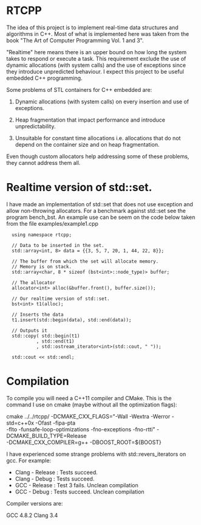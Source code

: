 RTCPP
============

  The idea of this project is to implement real-time data structures and
  algorithms in C++. Most of what is implemented here was taken from the book
  "The Art of Computer Programming Vol. 1 and 3".

  "Realtime" here means there is an upper bound on how long the system takes to
  respond or execute a task. This requirement exclude the use of dynamic
  allocations (with system calls) and the use of exceptions since they
  introduce unpredicted behaviour. I expect this project to be useful embedded
  C++ programming.

  Some problems of STL containers for C++ embedded are:

  1) Dynamic allocations (with system calls) on every insertion and 
     use of exceptions.

  2) Heap fragmentation that impact performance and introduce unpredictability.

  4) Unsuitable for constant time allocations i.e. allocations that do not
     depend on the container size and on heap fragmentation.

  Even though custom allocators help addressing some of these problems,
  they cannot address them all.

Realtime version of std::set.
===================

I have made an implementation of std::set that does not use exception and
allow non-throwing allocators. For a benchmark against std::set see the
program bench_bst. An example use can be seem on the code below taken
from the file examples/example1.cpp

```
  using namespace rtcpp;

  // Data to be inserted in the set.
  std::array<int, 8> data = {{3, 5, 7, 20, 1, 44, 22, 8}};

  // The buffer from which the set will allocate memory.
  // Memory is on stack.
  std::array<char, 8 * sizeof (bst<int>::node_type)> buffer;

  // The allocator
  allocator<int> alloc(&buffer.front(), buffer.size());

  // Our realtime version of std::set.
  bst<int> t1(alloc);

  // Inserts the data
  t1.insert(std::begin(data), std::end(data));

  // Outputs it
  std::copy( std::begin(t1)
           , std::end(t1)
           , std::ostream_iterator<int>(std::cout, " "));

  std::cout << std::endl;
```

Compilation
=============

  To compile you will need a C++11 compiler and CMake. This is the command I
  use on cmake (maybe without all the optimization flags):

  cmake ../../rtcpp/ -DCMAKE_CXX_FLAGS="-Wall -Wextra -Werror -std=c++0x -Ofast -fipa-pta \
  -flto -funsafe-loop-optimizations -fno-exceptions -fno-rtti" -DCMAKE_BUILD_TYPE=Release \
  -DCMAKE_CXX_COMPILER=g++ -DBOOST_ROOT=${BOOST}

  I have experienced some strange problems with std::revers_iterators on gcc. For example:

  - Clang - Release : Tests succeed.
  - Clang - Debug   : Tests succeed.
  - GCC   - Release : Test 3 fails. Unclean compilation
  - GCC   - Debug   : Tests succeed. Unclean compilation

  Compiler versions are:

  GCC 4.8.2
  Clang 3.4

